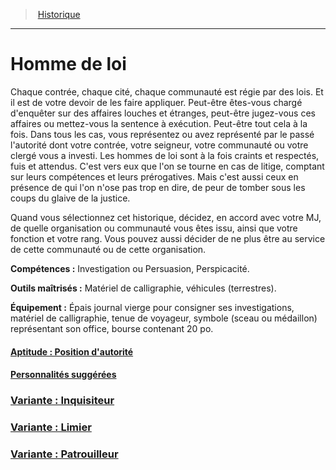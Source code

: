 ﻿---
!BackgroundItem
Abilities: Investigation ou Persuasion, Perspicacité.
MasteredTools: Matériel de calligraphie, véhicules (terrestres).
Equipment: Épais journal vierge pour consigner ses investigations, matériel de calligraphie, tenue de voyageur, symbole (sceau ou médaillon) représentant son office, bourse contenant 20 po.
Id: background_hommedeloi_hd.md#homme-de-loi
RootId: background_hommedeloi_hd.md
ParentLink: backgrounds_hd.md
Name: Homme de loi
ParentName: Historique
NameLevel: 1
Attributes:
  ParentNameLink: '[Historique](hd_backgrounds.md)'
  Markdown: >+
    >  <!--ParentNameLink-->[Historique](hd_backgrounds.md)<!--/ParentNameLink-->


    ---



    # <!--Name-->Homme de loi<!--/Name-->


    Chaque contrée, chaque cité, chaque communauté est régie par des lois. Et il est de votre devoir de les faire appliquer. Peut-être êtes-vous chargé d'enquêter sur des affaires louches et étranges, peut-être jugez-vous ces affaires ou mettez-vous la sentence à exécution. Peut-être tout cela à la fois. Dans tous les cas, vous représentez ou avez représenté par le passé l'autorité dont votre contrée, votre seigneur, votre communauté ou votre clergé vous a investi. Les hommes de loi sont à la fois craints et respectés, fuis et attendus. C'est vers eux que l'on se tourne en cas de litige, comptant sur leurs compétences et leurs prérogatives. Mais c'est aussi ceux en présence de qui l'on n'ose pas trop en dire, de peur de tomber sous les coups du glaive de la justice.


    Quand vous sélectionnez cet historique, décidez, en accord avec votre MJ, de quelle organisation ou communauté vous êtes issu, ainsi que votre fonction et votre rang. Vous pouvez aussi décider de ne plus être au service de cette communauté ou de cette organisation.


    **Compétences :** <!--Abilities-->Investigation ou Persuasion, Perspicacité.<!--/Abilities-->


    **Outils maîtrisés :** <!--MasteredTools-->Matériel de calligraphie, véhicules (terrestres).<!--/MasteredTools-->


    **Équipement :** <!--Equipment-->Épais journal vierge pour consigner ses investigations, matériel de calligraphie, tenue de voyageur, symbole (sceau ou médaillon) représentant son office, bourse contenant 20 po.<!--/Equipment-->

  Name: Homme de loi
  Description: >+
    Chaque contrée, chaque cité, chaque communauté est régie par des lois. Et il est de votre devoir de les faire appliquer. Peut-être êtes-vous chargé d'enquêter sur des affaires louches et étranges, peut-être jugez-vous ces affaires ou mettez-vous la sentence à exécution. Peut-être tout cela à la fois. Dans tous les cas, vous représentez ou avez représenté par le passé l'autorité dont votre contrée, votre seigneur, votre communauté ou votre clergé vous a investi. Les hommes de loi sont à la fois craints et respectés, fuis et attendus. C'est vers eux que l'on se tourne en cas de litige, comptant sur leurs compétences et leurs prérogatives. Mais c'est aussi ceux en présence de qui l'on n'ose pas trop en dire, de peur de tomber sous les coups du glaive de la justice.


    Quand vous sélectionnez cet historique, décidez, en accord avec votre MJ, de quelle organisation ou communauté vous êtes issu, ainsi que votre fonction et votre rang. Vous pouvez aussi décider de ne plus être au service de cette communauté ou de cette organisation.

  Abilities: Investigation ou Persuasion, Perspicacité.
  MasteredTools: Matériel de calligraphie, véhicules (terrestres).
  Equipment: Épais journal vierge pour consigner ses investigations, matériel de calligraphie, tenue de voyageur, symbole (sceau ou médaillon) représentant son office, bourse contenant 20 po.
AttributesDictionary: >+
  ParentNameLink: '[Historique](hd_backgrounds.md)'

  Markdown: >+

    >  <!--ParentNameLink-->[Historique](hd_backgrounds.md)<!--/ParentNameLink-->





    ---







    # <!--Name-->Homme de loi<!--/Name-->





    Chaque contrée, chaque cité, chaque communauté est régie par des lois. Et il est de votre devoir de les faire appliquer. Peut-être êtes-vous chargé d'enquêter sur des affaires louches et étranges, peut-être jugez-vous ces affaires ou mettez-vous la sentence à exécution. Peut-être tout cela à la fois. Dans tous les cas, vous représentez ou avez représenté par le passé l'autorité dont votre contrée, votre seigneur, votre communauté ou votre clergé vous a investi. Les hommes de loi sont à la fois craints et respectés, fuis et attendus. C'est vers eux que l'on se tourne en cas de litige, comptant sur leurs compétences et leurs prérogatives. Mais c'est aussi ceux en présence de qui l'on n'ose pas trop en dire, de peur de tomber sous les coups du glaive de la justice.





    Quand vous sélectionnez cet historique, décidez, en accord avec votre MJ, de quelle organisation ou communauté vous êtes issu, ainsi que votre fonction et votre rang. Vous pouvez aussi décider de ne plus être au service de cette communauté ou de cette organisation.





    **Compétences :** <!--Abilities-->Investigation ou Persuasion, Perspicacité.<!--/Abilities-->





    **Outils maîtrisés :** <!--MasteredTools-->Matériel de calligraphie, véhicules (terrestres).<!--/MasteredTools-->





    **Équipement :** <!--Equipment-->Épais journal vierge pour consigner ses investigations, matériel de calligraphie, tenue de voyageur, symbole (sceau ou médaillon) représentant son office, bourse contenant 20 po.<!--/Equipment-->



  Name: Homme de loi

  Description: >+

    Chaque contrée, chaque cité, chaque communauté est régie par des lois. Et il est de votre devoir de les faire appliquer. Peut-être êtes-vous chargé d'enquêter sur des affaires louches et étranges, peut-être jugez-vous ces affaires ou mettez-vous la sentence à exécution. Peut-être tout cela à la fois. Dans tous les cas, vous représentez ou avez représenté par le passé l'autorité dont votre contrée, votre seigneur, votre communauté ou votre clergé vous a investi. Les hommes de loi sont à la fois craints et respectés, fuis et attendus. C'est vers eux que l'on se tourne en cas de litige, comptant sur leurs compétences et leurs prérogatives. Mais c'est aussi ceux en présence de qui l'on n'ose pas trop en dire, de peur de tomber sous les coups du glaive de la justice.





    Quand vous sélectionnez cet historique, décidez, en accord avec votre MJ, de quelle organisation ou communauté vous êtes issu, ainsi que votre fonction et votre rang. Vous pouvez aussi décider de ne plus être au service de cette communauté ou de cette organisation.



  Abilities: Investigation ou Persuasion, Perspicacité.

  MasteredTools: Matériel de calligraphie, véhicules (terrestres).

  Equipment: Épais journal vierge pour consigner ses investigations, matériel de calligraphie, tenue de voyageur, symbole (sceau ou médaillon) représentant son office, bourse contenant 20 po.

Description: >+
  Chaque contrée, chaque cité, chaque communauté est régie par des lois. Et il est de votre devoir de les faire appliquer. Peut-être êtes-vous chargé d'enquêter sur des affaires louches et étranges, peut-être jugez-vous ces affaires ou mettez-vous la sentence à exécution. Peut-être tout cela à la fois. Dans tous les cas, vous représentez ou avez représenté par le passé l'autorité dont votre contrée, votre seigneur, votre communauté ou votre clergé vous a investi. Les hommes de loi sont à la fois craints et respectés, fuis et attendus. C'est vers eux que l'on se tourne en cas de litige, comptant sur leurs compétences et leurs prérogatives. Mais c'est aussi ceux en présence de qui l'on n'ose pas trop en dire, de peur de tomber sous les coups du glaive de la justice.


  Quand vous sélectionnez cet historique, décidez, en accord avec votre MJ, de quelle organisation ou communauté vous êtes issu, ainsi que votre fonction et votre rang. Vous pouvez aussi décider de ne plus être au service de cette communauté ou de cette organisation.

---
>  [Historique](hd_backgrounds.md)

---


# Homme de loi

Chaque contrée, chaque cité, chaque communauté est régie par des lois. Et il est de votre devoir de les faire appliquer. Peut-être êtes-vous chargé d'enquêter sur des affaires louches et étranges, peut-être jugez-vous ces affaires ou mettez-vous la sentence à exécution. Peut-être tout cela à la fois. Dans tous les cas, vous représentez ou avez représenté par le passé l'autorité dont votre contrée, votre seigneur, votre communauté ou votre clergé vous a investi. Les hommes de loi sont à la fois craints et respectés, fuis et attendus. C'est vers eux que l'on se tourne en cas de litige, comptant sur leurs compétences et leurs prérogatives. Mais c'est aussi ceux en présence de qui l'on n'ose pas trop en dire, de peur de tomber sous les coups du glaive de la justice.

Quand vous sélectionnez cet historique, décidez, en accord avec votre MJ, de quelle organisation ou communauté vous êtes issu, ainsi que votre fonction et votre rang. Vous pouvez aussi décider de ne plus être au service de cette communauté ou de cette organisation.

**Compétences :** Investigation ou Persuasion, Perspicacité.

**Outils maîtrisés :** Matériel de calligraphie, véhicules (terrestres).

**Équipement :** Épais journal vierge pour consigner ses investigations, matériel de calligraphie, tenue de voyageur, symbole (sceau ou médaillon) représentant son office, bourse contenant 20 po.



#### [Aptitude : Position d'autorité](hd_background_hommedeloi_aptitude_position_dautorite.md)



#### [Personnalités suggérées](hd_background_hommedeloi_personnalites_suggerees.md)



### [Variante : Inquisiteur](hd_background_hommedeloi_variante_inquisiteur.md)



### [Variante : Limier](hd_background_hommedeloi_variante_limier.md)



### [Variante : Patrouilleur](hd_background_hommedeloi_variante_patrouilleur.md)

